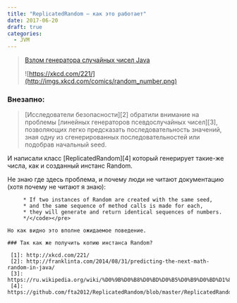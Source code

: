 ```yaml
---
title: "ReplicatedRandom – как это работает"
date: 2017-06-20
draft: true
categories:
  - JVM
---
```


<!-- http://franklinta.com/2014/08/31/predicting-the-next-math-random-in-java/ -->

> [Взлом генератора случайных чисел Java](https://xakep.ru/2015/07/20/java-random-hack/)
>
> ![https://xkcd.com/221/](http://imgs.xkcd.com/comics/random_number.png)

### Внезапно:

> [Исследователи безопасности][2] обратили внимание на проблемы [линейных генераторов псевдослучайных чисел][3], позволяющих легко предсказать последовательность значений, зная одну из сгенерированных последовательностей или подобрав начальный seed.

И написали класс [ReplicatedRandom][4] который генерирует такие-же числа, как и созданный инстанс Random.

Не знаю где здесь проблема, и почему люди не читают документацию (хотя почему не читают я знаю):

```\n    /**
     * If two instances of Random are created with the same seed, 
     * and the same sequence of method calls is made for each, 
     * they will generate and return identical sequences of numbers.
     */</code></pre>

Но как видно это вполне ожидаемое поведение.

### Так как же получить копию инстанса Random?

 [1]: http://xkcd.com/221/
 [2]: http://franklinta.com/2014/08/31/predicting-the-next-math-random-in-java/
 [3]: https://ru.wikipedia.org/wiki/%D0%9B%D0%B8%D0%BD%D0%B5%D0%B9%D0%BD%D1%8B%D0%B9_%D0%BA%D0%BE%D0%BD%D0%B3%D1%80%D1%83%D1%8D%D0%BD%D1%82%D0%BD%D1%8B%D0%B9_%D0%BC%D0%B5%D1%82%D0%BE%D0%B4
 [4]: https://github.com/fta2012/ReplicatedRandom/blob/master/ReplicatedRandom.java
